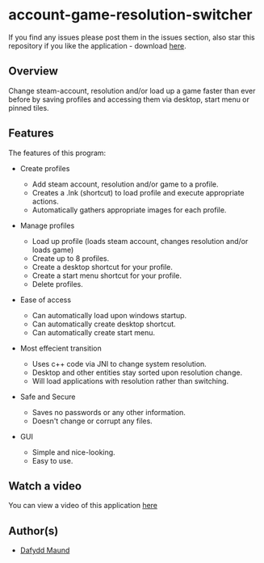 # account-game-resolution-switcher
If you find any issues please post them in the issues section, also star this repository if you like the application - download [here](https://github.com/Stryzhh/account-game-resolution-switcher/releases).

## Overview
Change steam-account, resolution and/or load up a game faster than ever before by saving profiles and accessing them via desktop, start menu or pinned tiles.

## Features

The features of this program:

* Create profiles
  * Add steam account, resolution and/or game to a profile.
  * Creates a .lnk (shortcut) to load profile and execute appropriate actions.
  * Automatically gathers appropriate images for each profile.

* Manage profiles
  * Load up profile (loads steam account, changes resolution and/or loads game)
  * Create up to 8 profiles.
  * Create a desktop shortcut for your profile.
  * Create a start menu shortcut  for your profile.
  * Delete profiles.

* Ease of access
  * Can automatically load upon windows startup.
  * Can automatically create desktop shortcut.
  * Can automatically create start menu.

* Most effecient transition
  * Uses c++ code via JNI to change system resolution.
  * Desktop and other entities stay sorted upon resolution change.
  * Will load applications with resolution rather than switching.

* Safe and Secure
  * Saves no passwords or any other information.
  * Doesn't change or corrupt any files.

* GUI
  * Simple and nice-looking.
  * Easy to use.

## Watch a video
You can view a video of this application [here](https://www.youtube.com/watch?v=dQw4w9WgXcQ)

## Author(s)
* [Dafydd Maund](https://github.com/Stryzhh)
